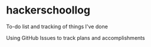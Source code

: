 hackerschoollog
===============

To-do list and tracking of things I've done

Using GitHub Issues to track plans and accomplishments
